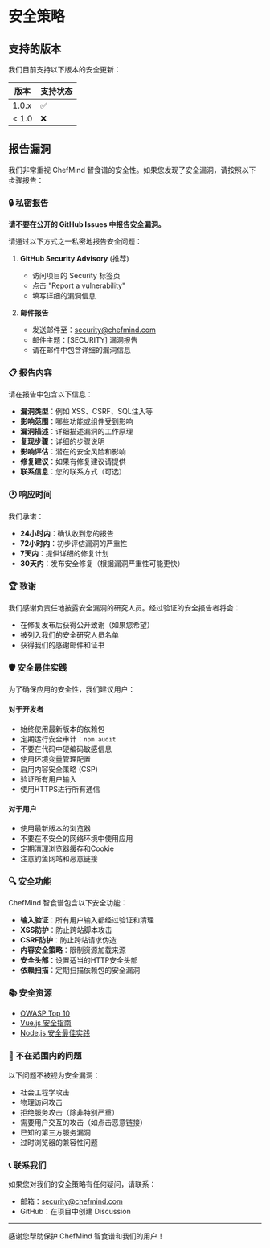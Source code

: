 # 安全策略

## 支持的版本

我们目前支持以下版本的安全更新：

| 版本 | 支持状态 |
| --- | --- |
| 1.0.x | ✅ |
| < 1.0 | ❌ |

## 报告漏洞

我们非常重视 ChefMind 智食谱的安全性。如果您发现了安全漏洞，请按照以下步骤报告：

### 🔒 私密报告

**请不要在公开的 GitHub Issues 中报告安全漏洞。**

请通过以下方式之一私密地报告安全问题：

1. **GitHub Security Advisory** (推荐)
   - 访问项目的 Security 标签页
   - 点击 "Report a vulnerability"
   - 填写详细的漏洞信息

2. **邮件报告**
   - 发送邮件至：security@chefmind.com
   - 邮件主题：[SECURITY] 漏洞报告
   - 请在邮件中包含详细的漏洞信息

### 📋 报告内容

请在报告中包含以下信息：

- **漏洞类型**：例如 XSS、CSRF、SQL注入等
- **影响范围**：哪些功能或组件受到影响
- **漏洞描述**：详细描述漏洞的工作原理
- **复现步骤**：详细的步骤说明
- **影响评估**：潜在的安全风险和影响
- **修复建议**：如果有修复建议请提供
- **联系信息**：您的联系方式（可选）

### 🕐 响应时间

我们承诺：

- **24小时内**：确认收到您的报告
- **72小时内**：初步评估漏洞的严重性
- **7天内**：提供详细的修复计划
- **30天内**：发布安全修复（根据漏洞严重性可能更快）

### 🏆 致谢

我们感谢负责任地披露安全漏洞的研究人员。经过验证的安全报告者将会：

- 在修复发布后获得公开致谢（如果您希望）
- 被列入我们的安全研究人员名单
- 获得我们的感谢邮件和证书

### 🛡️ 安全最佳实践

为了确保应用的安全性，我们建议用户：

#### 对于开发者
- 始终使用最新版本的依赖包
- 定期运行安全审计：`npm audit`
- 不要在代码中硬编码敏感信息
- 使用环境变量管理配置
- 启用内容安全策略 (CSP)
- 验证所有用户输入
- 使用HTTPS进行所有通信

#### 对于用户
- 使用最新版本的浏览器
- 不要在不安全的网络环境中使用应用
- 定期清理浏览器缓存和Cookie
- 注意钓鱼网站和恶意链接

### 🔍 安全功能

ChefMind 智食谱包含以下安全功能：

- **输入验证**：所有用户输入都经过验证和清理
- **XSS防护**：防止跨站脚本攻击
- **CSRF防护**：防止跨站请求伪造
- **内容安全策略**：限制资源加载来源
- **安全头部**：设置适当的HTTP安全头部
- **依赖扫描**：定期扫描依赖包的安全漏洞

### 📚 安全资源

- [OWASP Top 10](https://owasp.org/www-project-top-ten/)
- [Vue.js 安全指南](https://vuejs.org/guide/best-practices/security.html)
- [Node.js 安全最佳实践](https://nodejs.org/en/docs/guides/security/)

### 🚫 不在范围内的问题

以下问题不被视为安全漏洞：

- 社会工程学攻击
- 物理访问攻击
- 拒绝服务攻击（除非特别严重）
- 需要用户交互的攻击（如点击恶意链接）
- 已知的第三方服务漏洞
- 过时浏览器的兼容性问题

### 📞 联系我们

如果您对我们的安全策略有任何疑问，请联系：

- 邮箱：security@chefmind.com
- GitHub：在项目中创建 Discussion

---

感谢您帮助保护 ChefMind 智食谱和我们的用户！